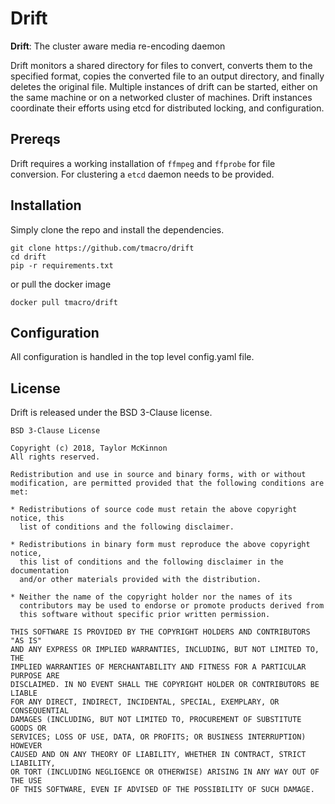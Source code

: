# Drift 

**Drift**: The cluster aware media re-encoding daemon

Drift monitors a shared directory for files to convert, converts them to the specified format, copies the converted file to an output directory, and finally deletes the original file. Multiple instances of drift can be started, either on the same machine or on a networked cluster of machines. Drift instances coordinate their efforts using etcd for distributed locking, and configuration.

## Prereqs

Drift requires a working installation of `ffmpeg` and `ffprobe` for file conversion. For clustering a `etcd` daemon needs to be provided.

## Installation

Simply clone the repo and install the dependencies.
```
git clone https://github.com/tmacro/drift
cd drift
pip -r requirements.txt
```
or pull the docker image
```
docker pull tmacro/drift
```

## Configuration

All configuration is handled in the top level config.yaml file.


## License

Drift is released under the BSD 3-Clause license.

```
BSD 3-Clause License

Copyright (c) 2018, Taylor McKinnon
All rights reserved.

Redistribution and use in source and binary forms, with or without
modification, are permitted provided that the following conditions are met:

* Redistributions of source code must retain the above copyright notice, this
  list of conditions and the following disclaimer.

* Redistributions in binary form must reproduce the above copyright notice,
  this list of conditions and the following disclaimer in the documentation
  and/or other materials provided with the distribution.

* Neither the name of the copyright holder nor the names of its
  contributors may be used to endorse or promote products derived from
  this software without specific prior written permission.

THIS SOFTWARE IS PROVIDED BY THE COPYRIGHT HOLDERS AND CONTRIBUTORS "AS IS"
AND ANY EXPRESS OR IMPLIED WARRANTIES, INCLUDING, BUT NOT LIMITED TO, THE
IMPLIED WARRANTIES OF MERCHANTABILITY AND FITNESS FOR A PARTICULAR PURPOSE ARE
DISCLAIMED. IN NO EVENT SHALL THE COPYRIGHT HOLDER OR CONTRIBUTORS BE LIABLE
FOR ANY DIRECT, INDIRECT, INCIDENTAL, SPECIAL, EXEMPLARY, OR CONSEQUENTIAL
DAMAGES (INCLUDING, BUT NOT LIMITED TO, PROCUREMENT OF SUBSTITUTE GOODS OR
SERVICES; LOSS OF USE, DATA, OR PROFITS; OR BUSINESS INTERRUPTION) HOWEVER
CAUSED AND ON ANY THEORY OF LIABILITY, WHETHER IN CONTRACT, STRICT LIABILITY,
OR TORT (INCLUDING NEGLIGENCE OR OTHERWISE) ARISING IN ANY WAY OUT OF THE USE
OF THIS SOFTWARE, EVEN IF ADVISED OF THE POSSIBILITY OF SUCH DAMAGE.
```
